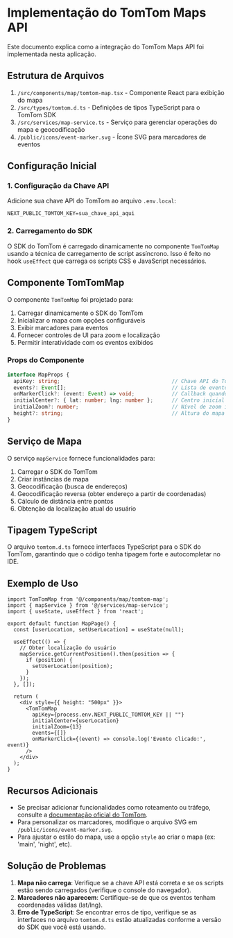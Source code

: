 # Implementação do TomTom Maps API

Este documento explica como a integração do TomTom Maps API foi implementada nesta aplicação.

## Estrutura de Arquivos

1. `/src/components/map/tomtom-map.tsx` - Componente React para exibição do mapa
2. `/src/types/tomtom.d.ts` - Definições de tipos TypeScript para o TomTom SDK
3. `/src/services/map-service.ts` - Serviço para gerenciar operações do mapa e geocodificação
4. `/public/icons/event-marker.svg` - Ícone SVG para marcadores de eventos

## Configuração Inicial

### 1. Configuração da Chave API

Adicione sua chave API do TomTom ao arquivo `.env.local`:

```
NEXT_PUBLIC_TOMTOM_KEY=sua_chave_api_aqui
```

### 2. Carregamento do SDK

O SDK do TomTom é carregado dinamicamente no componente `TomTomMap` usando a técnica de carregamento de script assíncrono. Isso é feito no hook `useEffect` que carrega os scripts CSS e JavaScript necessários.

## Componente TomTomMap

O componente `TomTomMap` foi projetado para:

1. Carregar dinamicamente o SDK do TomTom
2. Inicializar o mapa com opções configuráveis
3. Exibir marcadores para eventos
4. Fornecer controles de UI para zoom e localização
5. Permitir interatividade com os eventos exibidos

### Props do Componente

```typescript
interface MapProps {
  apiKey: string;                                    // Chave API do TomTom
  events?: Event[];                                  // Lista de eventos para exibir no mapa
  onMarkerClick?: (event: Event) => void;            // Callback quando um marcador é clicado
  initialCenter?: { lat: number; lng: number };      // Centro inicial do mapa
  initialZoom?: number;                              // Nível de zoom inicial
  height?: string;                                   // Altura do mapa
}
```

## Serviço de Mapa

O serviço `mapService` fornece funcionalidades para:

1. Carregar o SDK do TomTom
2. Criar instâncias de mapa
3. Geocodificação (busca de endereços)
4. Geocodificação reversa (obter endereço a partir de coordenadas)
5. Cálculo de distância entre pontos
6. Obtenção da localização atual do usuário

## Tipagem TypeScript

O arquivo `tomtom.d.ts` fornece interfaces TypeScript para o SDK do TomTom, garantindo que o código tenha tipagem forte e autocompletar no IDE.

## Exemplo de Uso

```tsx
import TomTomMap from '@/components/map/tomtom-map';
import { mapService } from '@/services/map-service';
import { useState, useEffect } from 'react';

export default function MapPage() {
  const [userLocation, setUserLocation] = useState(null);
  
  useEffect(() => {
    // Obter localização do usuário
    mapService.getCurrentPosition().then(position => {
      if (position) {
        setUserLocation(position);
      }
    });
  }, []);
  
  return (
    <div style={{ height: "500px" }}>
      <TomTomMap
        apiKey={process.env.NEXT_PUBLIC_TOMTOM_KEY || ""}
        initialCenter={userLocation}
        initialZoom={13}
        events={[]}
        onMarkerClick={(event) => console.log('Evento clicado:', event)}
      />
    </div>
  );
}
```

## Recursos Adicionais

- Se precisar adicionar funcionalidades como roteamento ou tráfego, consulte a [documentação oficial do TomTom](https://developer.tomtom.com/maps-sdk-web-js).
- Para personalizar os marcadores, modifique o arquivo SVG em `/public/icons/event-marker.svg`.
- Para ajustar o estilo do mapa, use a opção `style` ao criar o mapa (ex: 'main', 'night', etc).

## Solução de Problemas

1. **Mapa não carrega**: Verifique se a chave API está correta e se os scripts estão sendo carregados (verifique o console do navegador).
2. **Marcadores não aparecem**: Certifique-se de que os eventos tenham coordenadas válidas (lat/lng).
3. **Erro de TypeScript**: Se encontrar erros de tipo, verifique se as interfaces no arquivo `tomtom.d.ts` estão atualizadas conforme a versão do SDK que você está usando.